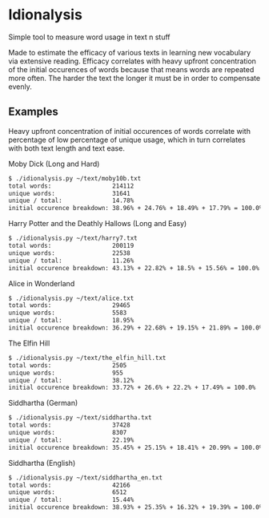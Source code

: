 # Idionalysis

Simple tool to measure word usage in text n stuff

Made to estimate the efficacy of various texts in learning new vocabulary via extensive reading. Efficacy correlates with heavy upfront concentration of the initial occurences of words because that means words are repeated more often. The harder the text the longer it must be in order to compensate evenly.

## Examples

Heavy upfront concentration of initial occurences of words correlate with percentage of low percentage of unique usage, which in turn correlates with both text length and text ease.

Moby Dick (Long and Hard)
```bash
$ ./idionalysis.py ~/text/moby10b.txt 
total words:                 214112
unique words:                31641
unique / total:              14.78%
initial occurence breakdown: 38.96% + 24.76% + 18.49% + 17.79% = 100.0%
```
Harry Potter and the Deathly Hallows (Long and Easy)
```bash
$ ./idionalysis.py ~/text/harry7.txt
total words:                 200119
unique words:                22538
unique / total:              11.26%
initial occurence breakdown: 43.13% + 22.82% + 18.5% + 15.56% = 100.0%
```
Alice in Wonderland
```bash
$ ./idionalysis.py ~/text/alice.txt 
total words:                 29465
unique words:                5583
unique / total:              18.95%
initial occurence breakdown: 36.29% + 22.68% + 19.15% + 21.89% = 100.0%
```
The Elfin Hill
```bash
$ ./idionalysis.py ~/text/the_elfin_hill.txt 
total words:                 2505
unique words:                955
unique / total:              38.12%
initial occurence breakdown: 33.72% + 26.6% + 22.2% + 17.49% = 100.0%
```
Siddhartha (German)
```bash
$ ./idionalysis.py ~/text/siddhartha.txt 
total words:                 37428
unique words:                8307
unique / total:              22.19%
initial occurence breakdown: 35.45% + 25.15% + 18.41% + 20.99% = 100.0%
```
Siddhartha (English)
```bash
$ ./idionalysis.py ~/text/siddhartha_en.txt 
total words:                 42166
unique words:                6512
unique / total:              15.44%
initial occurence breakdown: 38.93% + 25.35% + 16.32% + 19.39% = 100.0%
```
